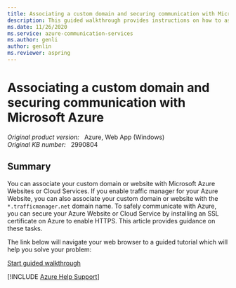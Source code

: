 ```yaml
---
title: Associating a custom domain and securing communication with Microsoft Azure
description: This guided walkthrough provides instructions on how to associate a custom domain and secure communication (HTTPS) with Azure.
ms.date: 11/26/2020
ms.service: azure-communication-services
ms.author: genli
author: genlin
ms.reviewer: aspring
---
```

# Associating a custom domain and securing communication with Microsoft Azure

_Original product version:_ &nbsp; Azure, Web App (Windows)  
_Original KB number:_ &nbsp; 2990804

## Summary  

You can associate your custom domain or website with Microsoft Azure Websites or Cloud Services. If you enable traffic manager for your Azure Website, you can also associate your custom domain or website with the `*.trafficmanager.net` domain name. To safely communicate with Azure, you can secure your Azure Website or Cloud Service by installing an SSL certificate on Azure to enable HTTPS. This article provides guidance on these tasks.

The link below will navigate your web browser to a guided tutorial which will help you solve your problem:

[Start guided walkthrough](https://support.microsoft.com/help/10065)

[!INCLUDE [Azure Help Support](../../includes/azure-help-support.md)]
